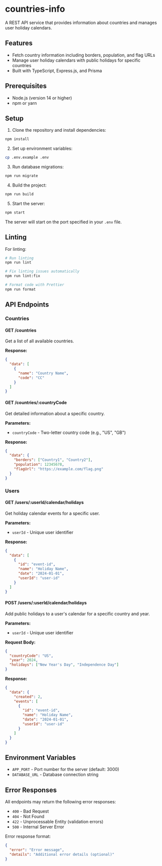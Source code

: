 # countries-info 

A REST API service that provides information about countries and manages user holiday calendars.

## Features

- Fetch country information including borders, population, and flag URLs
- Manage user holiday calendars with public holidays for specific countries
- Built with TypeScript, Express.js, and Prisma

## Prerequisites

- Node.js (version 14 or higher)
- npm or yarn

## Setup

1. Clone the repository and install dependencies:
```bash
npm install
```

2. Set up environment variables:
```bash
cp .env.example .env
```

3. Run database migrations:
```bash
npm run migrate
```

4. Build the project:
```bash
npm run build
```

5. Start the server:
```bash
npm start
```

The server will start on the port specified in your `.env` file.

## Linting

For linting:

```bash
# Run linting
npm run lint

# Fix linting issues automatically
npm run lint:fix

# Format code with Prettier
npm run format
```

## API Endpoints

### Countries

#### GET /countries
Get a list of all available countries.

**Response:**
```json
{
  "data": [
    {
      "name": "Country Name",
      "code": "CC"
    }
  ]
}
```

#### GET /countries/:countryCode
Get detailed information about a specific country.

**Parameters:**
- `countryCode` - Two-letter country code (e.g., "US", "GB")

**Response:**
```json
{
  "data": {
    "borders": ["Country1", "Country2"],
    "population": 12345678,
    "flagUrl": "https://example.com/flag.png"
  }
}
```

### Users

#### GET /users/:userId/calendar/holidays
Get holiday calendar events for a specific user.

**Parameters:**
- `userId` - Unique user identifier

**Response:**
```json
{
  "data": [
    {
      "id": "event-id",
      "name": "Holiday Name",
      "date": "2024-01-01",
      "userId": "user-id"
    }
  ]
}
```

#### POST /users/:userId/calendar/holidays
Add public holidays to a user's calendar for a specific country and year.

**Parameters:**
- `userId` - Unique user identifier

**Request Body:**
```json
{
  "countryCode": "US",
  "year": 2024,
  "holidays": ["New Year's Day", "Independence Day"]
}
```

**Response:**
```json
{
  "data": {
    "created": 2,
    "events": [
      {
        "id": "event-id",
        "name": "Holiday Name",
        "date": "2024-01-01",
        "userId": "user-id"
      }
    ]
  }
}
```

## Environment Variables

- `APP_PORT` - Port number for the server (default: 3000)
- `DATABASE_URL` - Database connection string

## Error Responses

All endpoints may return the following error responses:

- `400` - Bad Request
- `404` - Not Found
- `422` - Unprocessable Entity (validation errors)
- `500` - Internal Server Error

Error response format:
```json
{
  "error": "Error message",
  "details": "Additional error details (optional)"
}